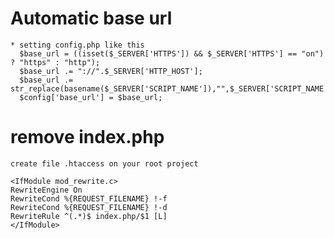 # Automatic base url
    * setting config.php like this
      $base_url = ((isset($_SERVER['HTTPS']) && $_SERVER['HTTPS'] == "on") ? "https" : "http");
      $base_url .= "://".$_SERVER['HTTP_HOST'];
      $base_url .= str_replace(basename($_SERVER['SCRIPT_NAME']),"",$_SERVER['SCRIPT_NAME']);
      $config['base_url'] = $base_url;


# remove index.php
    create file .htaccess on your root project

    <IfModule mod_rewrite.c>
    RewriteEngine On
    RewriteCond %{REQUEST_FILENAME} !-f
    RewriteCond %{REQUEST_FILENAME} !-d
    RewriteRule ^(.*)$ index.php/$1 [L]
    </IfModule>
